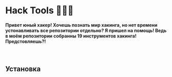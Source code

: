 # Hack Tools 🔹🐍🔹
<h4>Привет юный хакер! Хочешь познать мир хакинга, но нет времени устонавливать все репозитории отдельно? Я пришел на помощь! Ведь в моём репозитории собранны 19 инструментов хакинга! Предстовляешь?!</h4>
<br>
<h2>Установка</h2>
